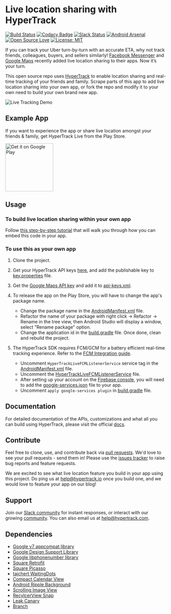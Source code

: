 # Live location sharing with HyperTrack
[![Build Status](https://travis-ci.org/hypertrack/hypertrack-live-android.svg?branch=master)](https://travis-ci.org/hypertrack/hypertrack-live-android) [![Codacy Badge](https://api.codacy.com/project/badge/Grade/4fad0c93fd3749d690571a7a728ce047)](https://www.codacy.com/app/piyushguptaece/hypertrack-live-android?utm_source=github.com&utm_medium=referral&utm_content=hypertrack/hypertrack-live-android&utm_campaign=badger) [![Slack Status](http://slack.hypertrack.com/badge.svg)](http://slack.hypertrack.com) [![Android Arsenal](https://img.shields.io/badge/Android%20Arsenal-HyperTrack%20Live-brightgreen.svg?style=flat)](https://android-arsenal.com/details/3/5754) [![Open Source Love](https://badges.frapsoft.com/os/v1/open-source.svg?v=103)](https://opensource.org/licenses/MIT) [![License: MIT](https://img.shields.io/badge/License-MIT-yellow.svg)](https://opensource.org/licenses/MIT)

If you can track your Uber turn-by-turn with an accurate ETA, why not track friends, colleagues, buyers, and sellers similarly! [Facebook Messenger](https://newsroom.fb.com/news/2017/03/introducing-live-location-in-messenger/) and [Google Maps](https://blog.google/products/maps/share-your-trips-and-real-time-location-google-maps/) recently added live location sharing to their apps. Now it’s your turn.
 
This open source repo uses [HyperTrack](https://www.hypertrack.com) to enable location sharing and real-time tracking of your friends and family. Scrape parts of this app to add live location sharing into your own app, or fork the repo and modify it to your own need to build your own brand new app.

![Live Tracking Demo](https://raw.githubusercontent.com/hypertrack/hypertrack-live-android/master/live_location_sharing.gif)

## Example App
If you want to experience the app or share live location amongst your friends & family, get HyperTrack Live from the Play Store.

<a href='https://play.google.com/store/apps/details?id=io.hypertrack.sendeta&pcampaignid=MKT-Other-global-all-co-prtnr-py-PartBadge-Mar2515-1'><img alt='Get it on Google Play' src='https://play.google.com/intl/en_us/badges/images/generic/en_badge_web_generic.png' width="150"/></a>

## Usage
### To build live location sharing within your own app

Follow [this step-by-step tutorial](https://www.hypertrack.com/tutorials/live-location-sharing-android-messaging-app) that will walk you through how you can embed this code in your app.

### To use this as your own app

1. Clone the project.
    
2. Get your HyperTrack API keys [here](https://dashboard.hypertrack.com/signup), and add the publishable key to [key.properties](https://github.com/hypertrack/hypertrack-live-android/blob/master/key.properties) file.
    
3. Get the [Google Maps API key](https://developers.google.com/maps/documentation/android-api/signup) and add it to [api-keys.xml](https://github.com/hypertrack/hypertrack-live-android/blob/master/app/src/main/res/values/api-keys.xml).
    
4. To release the app on the Play Store, you will have to change the app's package name.
   - Change the package name in the [AndroidManifest.xml](https://github.com/hypertrack/hypertrack-live-android/blob/master/app/src/main/AndroidManifest.xml#L4) file.
   - Refactor the name of your package with right click → Refactor → Rename in the tree view, then Android Studio will display a window, select "Rename package" option.
   - Change the application id in the [build.gradle](https://github.com/hypertrack/hypertrack-live-android/blob/master/app/build.gradle#L60) file. Once done, clean and rebuild the project.
        
5. The HyperTrack SDK requires FCM/GCM for a battery efficient real-time tracking experience. Refer to the [FCM Integration guide](https://docs.hypertrack.com/sdks/android/guides/gcm-integration.html).
   - Uncomment `HyperTrackLiveFCMListenerService` service tag in the [AndroidManifest.xml](https://github.com/hypertrack/hypertrack-live-android/blob/master/app/src/main/AndroidManifest.xml#L198) file.
   - Uncomment the [HyperTrackLiveFCMListenerService](https://github.com/hypertrack/hypertrack-live-android/blob/master/app/src/main/java/io/hypertrack/sendeta/service/HyperTrackLiveFCMListenerService.java#L32) file.
   - After setting up your account on the [Firebase console](https://console.firebase.google.com), you will need to add the [google-services.json](https://support.google.com/firebase/answer/7015592) file to your app.
   - Uncomment `apply google-services plugin` in [build.gradle](https://github.com/hypertrack/hypertrack-live-android/blob/master/app/build.gradle#L124) file.
  
## Documentation
For detailed documentation of the APIs, customizations and what all you can build using HyperTrack, please visit the official [docs](https://docs.hypertrack.com/).

## Contribute
Feel free to clone, use, and contribute back via [pull requests](https://help.github.com/articles/about-pull-requests/). We'd love to see your pull requests - send them in! Please use the [issues tracker](https://github.com/hypertrack/hypertrack-live-android/issues) to raise bug reports and feature requests.

We are excited to see what live location feature you build in your app using this project. Do ping us at help@hypertrack.io once you build one, and we would love to feature your app on our blog!

## Support
Join our [Slack community](http://slack.hypertrack.com) for instant responses, or interact with our growing [community](https://community.hypertrack.com). You can also email us at help@hypertrack.com.

## Dependencies
* [Google v7 appcompat library](https://developer.android.com/topic/libraries/support-library/packages.html#v7-appcompat)
* [Google Design Support Library](https://developer.android.com/topic/libraries/support-library/packages.html#design)
* [Google libphonenumber library](https://github.com/googlei18n/libphonenumber/)
* [Square Retrofit](https://github.com/square/retrofit)
* [Square Picasso](https://github.com/square/picasso)
* [tajchert WaitingDots](https://github.com/tajchert/WaitingDots)
* [Compact Calendar View](https://github.com/SundeepK/CompactCalendarView)
* [Android Ripple Background](https://github.com/skyfishjy/android-ripple-background)
* [Scrolling Image View](https://github.com/Q42/AndroidScrollingImageView)
* [RecylcerView Snap](https://github.com/rubensousa/RecyclerViewSnap)
* [Leak Canary](https://github.com/square/leakcanary)
* [Branch](https://branch.io/)
